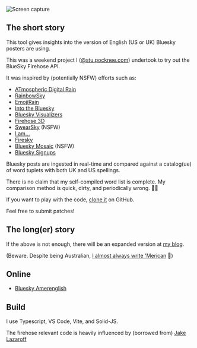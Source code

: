 ![](img/bluesky-amerenglish-short-help.jpg "Screen capture")  

## The short story

This tool gives insights into the version of English (US or UK) Bluesky posters are using.

This was a weekend project I ([@stu.pocknee.com](https://bsky.app/profile/stu.pocknee.com)) undertook to try out the BlueSky Firehose API.

It was inspired by (potentially NSFW) efforts such as:

* [ATmospheric Digital Rain](https://jakebailey.dev/bsky-digital-rain)
* [RainbowSky](https://www.bewitched.com/demo/rainbowsky)
* [EmojiRain](https://www.emojirain.lol)
* [Into the Bluesky](https://www.intothebluesky.lol)
* [Bluesky Visualizers](https://flo-bit.dev/bluesky-visualizers)
* [Firehose 3D](https://firehose3d.theo.io)
* [SwearSky](https://swearsky.bagpuss.org) (NSFW)
* [I am...](https://javier.computer/bluesky/iam)
* [Firesky](https://firesky.tv)
* [Bluesky Mosaic](https://lantto.github.io/bluesky-mosaic) (NSFW)
* [Bluesky Signups](https://bluesky.toddle.site/signups)

Bluesky posts are ingested in real-time and compared against a catalog(ue) of word tuplets with both UK and US spellings.

There is no claim that my self-compiled word list is complete. My comparison method is quick, dirty, and periodically wrong. 🤦‍♂️

If you want to play with the code, [clone it](https://github.com/voneum/s4ag.blueskyamerenglish) on GitHub.

Feel free to submit patches!

## The long(er) story

If the above is not enough, there will be an expanded version at [my blog](https://www.pocknee.com/dsc).

(Beware. Despite being Australian, [I almost always write 'Merican](https://www.pocknee.com/dsc/articles/why-i-write-american) 🤷)

## Online

* [Bluesky Amerenglish](https://s4ag.com/amerenglish/)

## Build

I use Typescript, VS Code, Vite, and Solid-JS.

The firehose relevant code is heavily influenced by (borrowed from) [Jake Lazaroff](https://jakelazaroff.com/words/drinking-from-the-bluesky-firehose/)